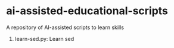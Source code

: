 # ai-assisted-educational-scripts
A repository of AI-assisted scripts to learn skills

1. learn-sed.py: Learn sed